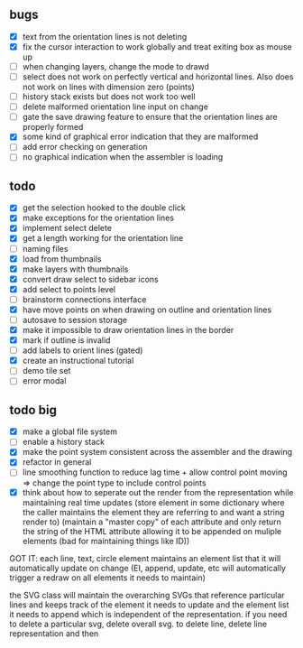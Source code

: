 ## bugs
- [x] text from the orientation lines is not deleting
- [x] fix the cursor interaction to work globally and treat exiting box as mouse up
- [ ] when changing layers, change the mode to drawd
- [ ] select does not work on perfectly vertical and horizontal lines. Also does not work on lines with dimension zero (points)
- [ ] history stack exists but does not work too well
- [ ] delete malformed orientation line input on change
- [ ] gate the save drawing feature to ensure that the orientation lines are properly formed
- [x] some kind of graphical error indication that they are malformed
- [ ] add error checking on generation
- [ ] no graphical indication when the assembler is loading
## todo
- [x] get the selection hooked to the double click
- [x] make exceptions for the orientation lines
- [x] implement select delete
- [x] get a length working for the orientation line
- [ ] naming files
- [x] load from thumbnails
- [x] make layers with thumbnails
- [x] convert draw select to sidebar icons
- [x] add select to points level
- [ ] brainstorm connections interface
- [x] have move points on when drawing on outline and orientation lines
- [ ] autosave to session storage
- [x] make it impossible to draw orientation lines in the border 
- [x] mark if outline is invalid 
- [ ] add labels to orient lines (gated)
- [x] create an instructional tutorial
- [ ] demo tile set
- [ ] error modal
## todo big
- [x] make a global file system
- [ ] enable a history stack
- [x] make the point system consistent across the assembler and the drawing 
- [x] refactor in general
- [ ] line smoothing function to reduce lag time + allow control point moving => change the point type to include control points
- [x] think about how to seperate out the render from the representation while maintaining real time updates (store element in some dictionary where the caller maintains the element they are referring to and want a string render to) (maintain a "master copy" of each attribute and only return the string of the HTML attribute allowing it to be appended on muliple elements (bad for maintaining things like ID))

GOT IT: each line, text, circle element maintains an element list that it will automatically update on change (EI, append, update, etc will automatically trigger a redraw on all elements it needs to maintain)

the SVG class will maintain the overarching SVGs that reference particular lines and keeps track of the element it needs to update and the 
element list it needs to append which is independent of the representation. 
if you need to delete a particular svg, delete overall svg. to delete line, delete line representation and then 